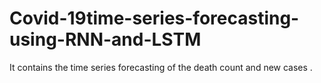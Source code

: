 # Covid-19time-series-forecasting-using-RNN-and-LSTM
It contains the time series forecasting of the death count and new cases .

